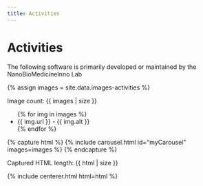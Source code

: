 ```yaml
---
title: Activities
---
```


# Activities

The following software is primarily developed or maintained by the NanoBioMedicineInno Lab

{% assign images = site.data.images-activities %}

<p>Image count: {{ images | size }}</p>
<ul>
{% for img in images %}
  <li>{{ img.url }} - {{ img.alt }}</li>
{% endfor %}
</ul>

{% capture html %}
{% include carousel.html id="myCarousel" images=images %}
{% endcapture %}

<p>Captured HTML length: {{ html | size }}</p>  <!-- Thêm dòng này để debug -->

{% include centerer.html html=html %}